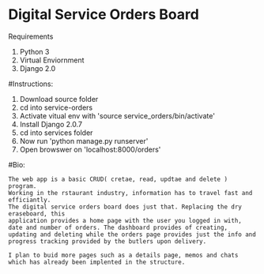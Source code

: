 # Digital Service Orders Board

Requirements
1. Python 3
2. Virtual Enviornment
3. Django 2.0


#Instructions:
1. Download source folder
2. cd into service-orders
3. Activate vitual env with 'source service_orders/bin/activate'
4. Install Django 2.0.7
5. cd into services folder
6. Now run 'python manage.py runserver'
7. Open browswer on 'localhost:8000/orders'

#Bio:
 
    The web app is a basic CRUD( cretae, read, updtae and delete ) program. 
    Working in the rstaurant industry, information has to travel fast and efficiantly.
    The digital service orders board does just that. Replacing the dry eraseboard, this 
    application provides a home page with the user you logged in with, date and number of orders. The dashboard provides of creating, updating and deleting while the orders page provides just the info and progress tracking provided by the butlers upon delivery.

    I plan to buid more pages such as a details page, memos and chats which has already been implented in the structure.

    


